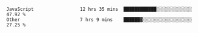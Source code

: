 
<!--
**xy406043/xy406043** is a ✨ _special_ ✨ repository because its `README.md` (this file) appears on your GitHub profile.

Here are some ideas to get you started:

- 🔭 I’m currently working on ...
- 🌱 I’m currently learning ...
- 👯 I’m looking to collaborate on ...
- 🤔 I’m looking for help with ...
- 💬 Ask me about ...
- 📫 How to reach me: ...
- 😄 Pronouns: ...
- ⚡ Fun fact: ...
-->

<!--START_SECTION:waka-->

```text
JavaScript                 12 hrs 35 mins  ████████████░░░░░░░░░░░░░   47.92 %
Other                      7 hrs 9 mins    ██████▓░░░░░░░░░░░░░░░░░░   27.25 %
```

<!--END_SECTION:waka-->
